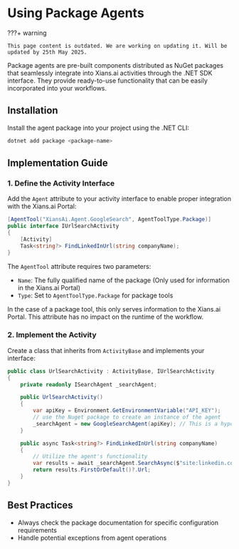 # Using Package Agents

???+ warning

    This page content is outdated. We are working on updating it. Will be updated by 25th May 2025.
    
Package agents are pre-built components distributed as NuGet packages that seamlessly integrate into Xians.ai activities through the .NET SDK interface. They provide ready-to-use functionality that can be easily incorporated into your workflows.

## Installation

Install the agent package into your project using the .NET CLI:

```bash
dotnet add package <package-name>
```

## Implementation Guide

### 1. Define the Activity Interface

Add the `Agent` attribute to your activity interface to enable proper integration with the Xians.ai Portal:

```csharp
[AgentTool("XiansAi.Agent.GoogleSearch", AgentToolType.Package)]
public interface IUrlSearchActivity
{
    [Activity]
    Task<string?> FindLinkedInUrl(string companyName);
}
```

The `AgentTool` attribute requires two parameters:

- `Name`: The fully qualified name of the package (Only used for information in the Xians.ai Portal)
- `Type`: Set to `AgentToolType.Package` for package tools

In the case of a package tool, this only serves information to the Xians.ai Portal. This attribute has no impact on the runtime of the workflow.

### 2. Implement the Activity

Create a class that inherits from `ActivityBase` and implements your interface:

```csharp
public class UrlSearchActivity : ActivityBase, IUrlSearchActivity
{
    private readonly ISearchAgent _searchAgent;

    public UrlSearchActivity()
    {
        var apiKey = Environment.GetEnvironmentVariable("API_KEY");
        // use the Nuget package to create an instance of the agent
        _searchAgent = new GoogleSearchAgent(apiKey); // This is a hypothetical agent that we are using as an example
    }

    public async Task<string?> FindLinkedInUrl(string companyName)
    {
        // Utilize the agent's functionality
        var results = await _searchAgent.SearchAsync($"site:linkedin.com {companyName} company");
        return results.FirstOrDefault()?.Url;
    }
}
```

## Best Practices

- Always check the package documentation for specific configuration requirements
- Handle potential exceptions from agent operations
